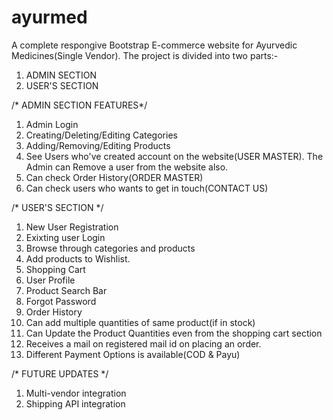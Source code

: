 # ayurmed

A complete respongive Bootstrap E-commerce website for Ayurvedic Medicines(Single Vendor).
The project is divided into two parts:-
1. ADMIN SECTION
2. USER'S SECTION

/* ADMIN SECTION FEATURES*/
1. Admin Login
2. Creating/Deleting/Editing Categories
3. Adding/Removing/Editing Products
4. See Users who've created account on the website(USER MASTER). The Admin can Remove a user from the website also.
5. Can check Order History(ORDER MASTER)
6. Can check users who wants to get in touch(CONTACT US)

/* USER'S SECTION */
1. New User Registration
2. Exixting user Login
3. Browse through categories and products
4. Add products to Wishlist.
5. Shopping Cart
6. User Profile
7. Product Search Bar
8. Forgot Password
9. Order History
10. Can add multiple quantities of same product(if in stock)
11. Can Update the Product Quantities even from the shopping cart section
12. Receives a mail on registered mail id on placing an order.
13. Different Payment Options is available(COD & Payu)


/* FUTURE UPDATES */
1. Multi-vendor integration
2. Shipping API integration

